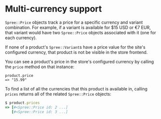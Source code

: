 # Multi-currency support

`Spree::Price` objects track a price for a specific currency and variant
combination. For example, if a variant is available for $15 USD or €7 EUR, that
variant would have two `Spree::Price` objects associated with it (one for each
currency).

<!-- TODO:
  It looks like there are other circumstances where another a Spree::Price
  object would be created in regards to currency. For example, if you sell your
  products in EUR but sell them to multiple countries that have different VAT
  rates.
-->

If none of a product's `Spree::Variant`s have a price value for the site's
configured currency, that product is not be visible in the store frontend.

You can see a product's price in the store's configured currency by calling the
`price` method on that instance:

```shell
product.price
=> "15.99"
```

To find a list of all the currencies that this product is available in, calling
`prices` returns all of the related `Spree::Price` objects:

```ruby
$ product.prices
=> [#<Spree::Price id: 2 ...]
   [#<Spree::Price id: 3 ...]
```

